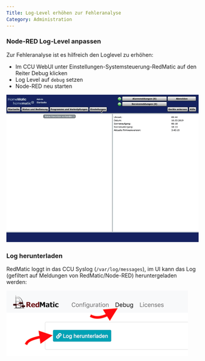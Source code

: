 ```yaml
---
Title: Log-Level erhöhen zur Fehleranalyse
Category: Administration
---
```


### Node-RED Log-Level anpassen

Zur Fehleranalyse ist es hilfreich den Loglevel zu erhöhen:

* Im CCU WebUI unter Einstellungen-Systemsteuerung-RedMatic auf den Reiter Debug klicken
* Log Level auf `debug` setzen
* Node-RED neu starten

![](images/loglevel.mov.gif)


### Log herunterladen

RedMatic loggt in das CCU Syslog (`/var/log/messages`), im UI kann das Log (gefiltert auf Meldungen von RedMatic/Node-RED) heruntergeladen werden:

![](images/log-download.png)